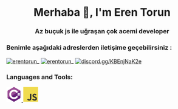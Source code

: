 <h1 align="center">Merhaba 👋, I'm Eren Torun</h1>
<h3 align="center">Az buçuk js ile uğraşan çok acemi developer</h3>

<h3 align="left">Benimle aşağıdaki adreslerden iletişime geçebilirsiniz :</h3>
<p align="left">
<a href="https://twitter.com/erentorun_" target="blank"><img align="center" src="https://raw.githubusercontent.com/rahuldkjain/github-profile-readme-generator/master/src/images/icons/Social/twitter.svg" alt="erentorun_" height="30" width="40" /></a>
<a href="https://instagram.com/erentorun_" target="blank"><img align="center" src="https://raw.githubusercontent.com/rahuldkjain/github-profile-readme-generator/master/src/images/icons/Social/instagram.svg" alt="erentorun_" height="30" width="40" /></a>
<a href="https://discord.gg/discord.gg/KBEnjNaK2e" target="blank"><img align="center" src="https://raw.githubusercontent.com/rahuldkjain/github-profile-readme-generator/master/src/images/icons/Social/discord.svg" alt="discord.gg/KBEnjNaK2e" height="30" width="40" /></a>
</p>

<h3 align="left">Languages and Tools:</h3>
<p align="left"> <a href="https://www.w3schools.com/cs/" target="_blank"> <img src="https://raw.githubusercontent.com/devicons/devicon/master/icons/csharp/csharp-original.svg" alt="csharp" width="40" height="40"/> </a> <a href="https://developer.mozilla.org/en-US/docs/Web/JavaScript" target="_blank"> <img src="https://raw.githubusercontent.com/devicons/devicon/master/icons/javascript/javascript-original.svg" alt="javascript" width="40" height="40"/> </a> </p>
